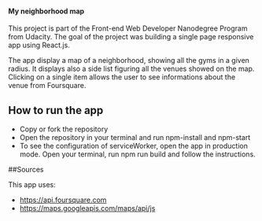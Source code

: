 #### My neighborhood map

This project is part of the Front-end Web Developer Nanodegree Program from Udacity. 
The goal of the project was building a single page responsive app using React.js.

The app display a map of a neighborhood, showing all the gyms in a given radius. 
It displays also a side list figuring all the venues showed on the map.
Clicking on a single item allows the user to see informations about the venue from Foursquare.


## How to run the app
- Copy or fork the repository
- Open the repository in your terminal and run npm-install and npm-start
- To see the configuration of serviceWorker, open the app in production mode. Open your terminal, run npm run build and follow the instructions.

##Sources

This app uses:
- https://api.foursquare.com
- https://maps.googleapis.com/maps/api/js
